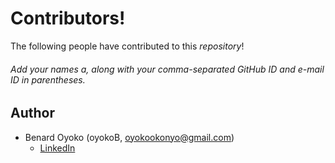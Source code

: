 # Contributors!
The following people have contributed to this *repository*!



###### Add your names a, along with your comma-separated GitHub ID and e-mail ID in parentheses.

## Author
* Benard Oyoko (oyokoB, oyokookonyo@gmail.com)
   - [LinkedIn](https://www.linkedin.com/in/oyokob)

